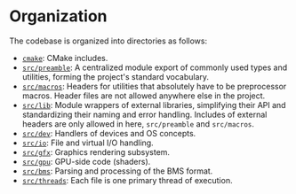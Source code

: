 # Organization

The codebase is organized into directories as follows:

- [`cmake`](cmake): CMake includes.
- [`src/preamble`](src/preamble): A centralized module export of commonly used types and utilities, forming the project's standard vocabulary.
- [`src/macros`](src/macros): Headers for utilities that absolutely have to be preprocessor macros. Header files are not allowed anywhere else in the project.
- [`src/lib`](src/lib): Module wrappers of external libraries, simplifying their API and standardizing their naming and error handling. Includes of external headers are only allowed in here, `src/preamble` and `src/macros`. 
- [`src/dev`](src/dev): Handlers of devices and OS concepts.
- [`src/io`](src/io): File and virtual I/O handling.
- [`src/gfx`](src/gfx): Graphics rendering subsystem.
- [`src/gpu`](src/gpu): GPU-side code (shaders).
- [`src/bms`](src/bms): Parsing and processing of the BMS format.
- [`src/threads`](src/threads): Each file is one primary thread of execution.
